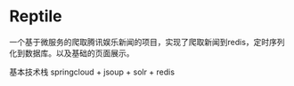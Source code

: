 # Reptile

一个基于微服务的爬取腾讯娱乐新闻的项目，实现了爬取新闻到redis，定时序列化到数据库。以及基础的页面展示。

基本技术栈 springcloud + jsoup + solr + redis 
